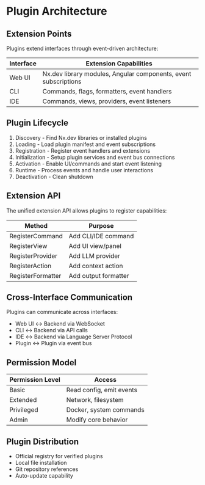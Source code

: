# Plugin Architecture

## Extension Points

Plugins extend interfaces through event-driven architecture:

| Interface | Extension Capabilities |
|-----------|----------------------|
| Web UI | Nx.dev library modules, Angular components, event subscriptions |
| CLI | Commands, flags, formatters, event handlers |
| IDE | Commands, views, providers, event listeners |

## Plugin Lifecycle

1. Discovery - Find Nx.dev libraries or installed plugins
2. Loading - Load plugin manifest and event subscriptions
3. Registration - Register event handlers and extensions
4. Initialization - Setup plugin services and event bus connections
5. Activation - Enable UI/commands and start event listening
6. Runtime - Process events and handle user interactions
7. Deactivation - Clean shutdown

## Extension API

The unified extension API allows plugins to register capabilities:

| Method | Purpose |
|--------|---------|
| RegisterCommand | Add CLI/IDE command |
| RegisterView | Add UI view/panel |
| RegisterProvider | Add LLM provider |
| RegisterAction | Add context action |
| RegisterFormatter | Add output formatter |

## Cross-Interface Communication

Plugins can communicate across interfaces:
- Web UI ↔ Backend via WebSocket
- CLI ↔ Backend via API calls  
- IDE ↔ Backend via Language Server Protocol
- Plugin ↔ Plugin via event bus

## Permission Model

| Permission Level | Access |
|-----------------|--------|
| Basic | Read config, emit events |
| Extended | Network, filesystem |
| Privileged | Docker, system commands |
| Admin | Modify core behavior |

## Plugin Distribution

- Official registry for verified plugins
- Local file installation
- Git repository references
- Auto-update capability